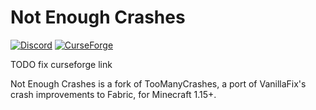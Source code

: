 # Not Enough Crashes
[![Discord](https://img.shields.io/discord/214574167192764416.svg)](https://discord.gg/XBwZJR)
[![CurseForge](http://cf.way2muchnoise.eu/toomanycrashes.svg)](https://minecraft.curseforge.com/projects/toomanycrashes)

TODO fix curseforge link

Not Enough Crashes is a fork of TooManyCrashes, a port of VanillaFix's crash improvements to Fabric, for Minecraft 1.15+.

